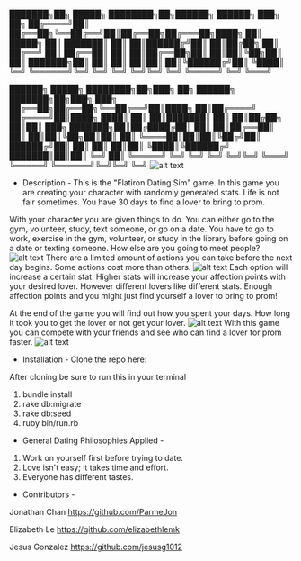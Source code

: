 ███████╗██╗      █████╗ ████████╗██╗██████╗  ██████╗ ███╗   ██╗
██╔════╝██║     ██╔══██╗╚══██╔══╝██║██╔══██╗██╔═══██╗████╗  ██║
█████╗  ██║     ███████║   ██║   ██║██████╔╝██║   ██║██╔██╗ ██║
██╔══╝  ██║     ██╔══██║   ██║   ██║██╔══██╗██║   ██║██║╚██╗██║
██║     ███████╗██║  ██║   ██║   ██║██║  ██║╚██████╔╝██║ ╚████║
╚═╝     ╚══════╝╚═╝  ╚═╝   ╚═╝   ╚═╝╚═╝  ╚═╝ ╚═════╝ ╚═╝  ╚═══╝

██████╗  █████╗ ████████╗██╗███╗   ██╗ ██████╗     ███████╗██╗███╗   ███╗
██╔══██╗██╔══██╗╚══██╔══╝██║████╗  ██║██╔════╝     ██╔════╝██║████╗ ████║
██║  ██║███████║   ██║   ██║██╔██╗ ██║██║  ███╗    ███████╗██║██╔████╔██║
██║  ██║██╔══██║   ██║   ██║██║╚██╗██║██║   ██║    ╚════██║██║██║╚██╔╝██║
██████╔╝██║  ██║   ██║   ██║██║ ╚████║╚██████╔╝    ███████║██║██║ ╚═╝ ██║
╚═════╝ ╚═╝  ╚═╝   ╚═╝   ╚═╝╚═╝  ╚═══╝ ╚═════╝     ╚══════╝╚═╝╚═╝     ╚═╝
![alt text](https://github.com/elizabethlemk/Mod-1-Final-Flatiron-Dating-Sim/blob/master/Screen%20Shot%202019-01-25%20at%209.38.32%20PM.png)
- Description -
This is the "Flatiron Dating Sim" game. In this game you are creating
your character with randomly generated stats. Life is not fair sometimes. You have 30 days to find a lover to bring to prom.

With your character you are given things to do. You can either go to the gym, volunteer, study, text someone, or go on a date. You have to go to work, exercise in the gym, volunteer, or study in the library before going on a date or texting someone. How else are you going to meet people?
![alt text](https://github.com/elizabethlemk/Mod-1-Final-Flatiron-Dating-Sim/blob/master/Screen%20Shot%202019-01-25%20at%209.39.06%20PM.png)
There are a limited amount of actions you can take before the next day begins. Some actions cost more than others.
![alt text](https://github.com/elizabethlemk/Mod-1-Final-Flatiron-Dating-Sim/blob/master/Screen%20Shot%202019-01-25%20at%209.39.29%20PM.png)
Each option will increase a certain stat. Higher stats will increase your affection points with your desired lover. However different lovers like different stats. Enough affection points and you might just find yourself a lover to bring to prom!

At the end of the game you will find out how you spent your days. How long it took you to get the lover or not get your lover.
![alt text](https://github.com/elizabethlemk/Mod-1-Final-Flatiron-Dating-Sim/blob/master/Screen%20Shot%202019-01-25%20at%209.40.09%20PM.png)
With this game you can compete with your friends and see who can find a lover for prom faster.
![alt text](https://github.com/elizabethlemk/Mod-1-Final-Flatiron-Dating-Sim/blob/master/Screen%20Shot%202019-01-25%20at%209.40.50%20PM.png)
- Installation -
Clone the repo here:

After cloning be sure to run this in your terminal
1) bundle install
2) rake db:migrate
3) rake db:seed
4) ruby bin/run.rb

- General Dating Philosophies Applied -
1) Work on yourself first before trying to date.
2) Love isn't easy; it takes time and effort.
3) Everyone has different tastes.

- Contributors -

Jonathan Chan https://github.com/ParmeJon

Elizabeth Le https://github.com/elizabethlemk

Jesus Gonzalez https://github.com/jesusg1012
